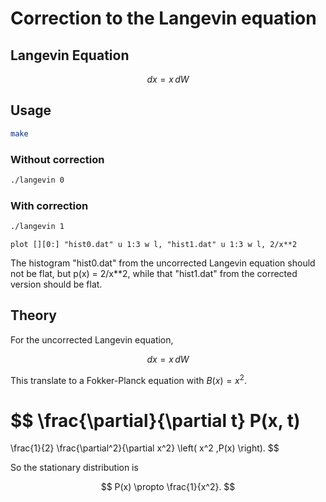 # Correction to the Langevin equation

## Langevin Equation

$$
dx = x \, dW
$$

## Usage

```sh
make
```

### Without correction

```sh
./langevin 0
```

### With correction

```sh
./langevin 1
```

```gnuplot
plot [][0:] "hist0.dat" u 1:3 w l, "hist1.dat" u 1:3 w l, 2/x**2
```

The histogram "hist0.dat" from the uncorrected Langevin equation
should not be flat, but p(x) = 2/x**2,
while that "hist1.dat" from the corrected version should be flat.

## Theory

For the uncorrected Langevin equation,

$$ dx = x \, dW $$

This translate to a Fokker-Planck equation with $B(x) = x^2$.

$$
\frac{\partial}{\partial t} P(x, t)
=
\frac{1}{2}
\frac{\partial^2}{\partial x^2}
\left(
x^2 \,P(x)
\right).
$$

So the stationary distribution is

$$
P(x) \propto \frac{1}{x^2}.
$$
